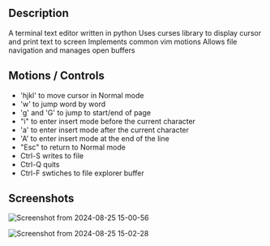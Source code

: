 ## Description

A terminal text editor written in python
Uses curses library to display cursor and print text to screen
Implements common vim motions
Allows file navigation and manages open buffers

## Motions / Controls

- 'hjkl' to move cursor in Normal mode
- 'w' to jump word by word
- 'g' and 'G' to jump to start/end of page
- "i" to enter insert mode before the current character
- 'a' to enter insert mode after the current character
- 'A' to enter insert mode at the end of the line
- "Esc" to return to Normal mode
- Ctrl-S writes to file
- Ctrl-Q quits
- Ctrl-F swtiches to file explorer buffer

## Screenshots
  
![Screenshot from 2024-08-25 15-00-56](https://github.com/user-attachments/assets/6ba1ab2b-a86b-4b18-a72f-537925a462ae)

![Screenshot from 2024-08-25 15-02-28](https://github.com/user-attachments/assets/63a47360-8db3-4e1a-8e83-cabc3a97a996)

